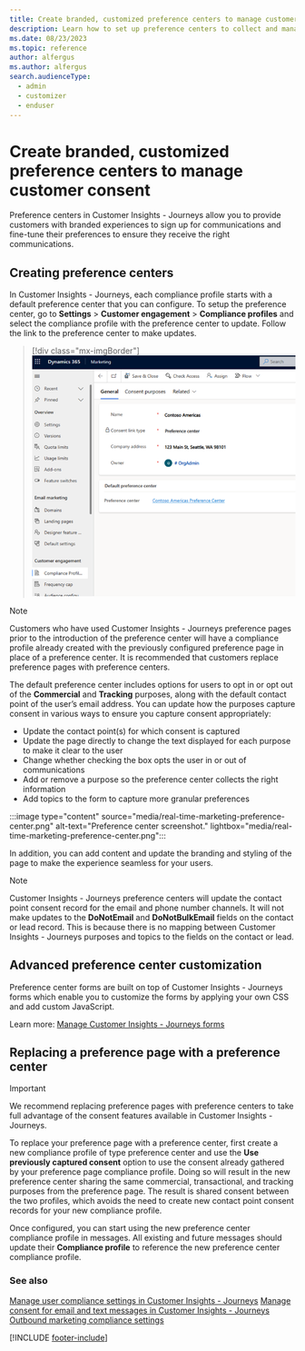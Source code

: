 ```yaml
---
title: Create branded, customized preference centers to manage customer consent
description: Learn how to set up preference centers to collect and manage consent from your customers.
ms.date: 08/23/2023
ms.topic: reference
author: alfergus
ms.author: alfergus
search.audienceType: 
  - admin
  - customizer
  - enduser
---
```


# Create branded, customized preference centers to manage customer consent

Preference centers in Customer Insights - Journeys allow you to provide customers with branded experiences to sign up for communications and fine-tune their preferences to ensure they receive the right communications.

## Creating preference centers

In Customer Insights - Journeys, each compliance profile starts with a default preference center that you can configure. To setup the preference center, go to **Settings** > **Customer engagement** > **Compliance profiles** and select the compliance profile with the preference center to update. Follow the link to the preference center to make updates.

> [!div class="mx-imgBorder"]
> ![Compliance profile screenshot.](media/real-time-marketing-compliance-profile.png "Compliance profile screenshot")

> [!NOTE]
> Customers who have used Customer Insights - Journeys preference pages prior to the introduction of the preference center will have a compliance profile already created with the previously configured preference page in place of a preference center. It is recommended that customers replace preference pages with preference centers.

The default preference center includes options for users to opt in or opt out of the **Commercial** and **Tracking** purposes, along with the default contact point of the user’s email address. You can update how the purposes capture consent in various ways to ensure you capture consent appropriately:

- Update the contact point(s) for which consent is captured
- Update the page directly to change the text displayed for each purpose to make it clear to the user
- Change whether checking the box opts the user in or out of communications
- Add or remove a purpose so the preference center collects the right information
- Add topics to the form to capture more granular preferences

:::image type="content" source="media/real-time-marketing-preference-center.png" alt-text="Preference center screenshot." lightbox="media/real-time-marketing-preference-center.png":::

In addition, you can add content and update the branding and styling of the page to make the experience seamless for your users.

> [!NOTE]
> Customer Insights - Journeys preference centers will update the contact point consent record for the email and phone number channels. It will not make updates to the **DoNotEmail** and **DoNotBulkEmail** fields on the contact or lead record. This is because there is no mapping between Customer Insights - Journeys purposes and topics to the fields on the contact or lead.

## Advanced preference center customization

Preference center forms are built on top of Customer Insights - Journeys forms which enable you to customize the forms by applying your own CSS and add custom JavaScript.

Learn more: [Manage Customer Insights - Journeys forms](real-time-marketing-manage-forms.md#advanced-form-customization)

## Replacing a preference page with a preference center

> [!IMPORTANT]
> We recommend replacing preference pages with preference centers to take full advantage of the consent features available in Customer Insights - Journeys.

To replace your preference page with a preference center, first create a new compliance profile of type preference center and use the **Use previously captured consent** option to use the consent already gathered by your preference page compliance profile. Doing so will result in the new preference center sharing the same commercial, transactional, and tracking purposes from the preference page. The result is shared consent between the two profiles, which avoids the need to create new contact point consent records for your new compliance profile.

Once configured, you can start using the new preference center compliance profile in messages. All existing and future messages should update their **Compliance profile** to reference the new preference center compliance profile.

### See also

[Manage user compliance settings in Customer Insights - Journeys](real-time-marketing-compliance-settings.md)
[Manage consent for email and text messages in Customer Insights - Journeys](real-time-marketing-email-text-consent.md)
[Outbound marketing compliance settings](privacy-use-features.md)

[!INCLUDE [footer-include](./includes/footer-banner.md)]

